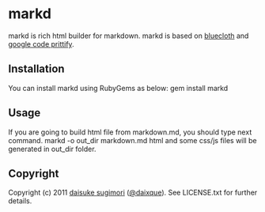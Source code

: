 markd
===========================
markd is rich html builder for markdown.
markd is based on [bluecloth][1] and [google code prittify][2].

[1]: http://deveiate.org/projects/BlueCloth
[2]: http://code.google.com/p/google-code-prettify/


## Installation
You can install markd using RubyGems as below:
    gem install markd


## Usage
If you are going to build html file from markdown.md, you should type next command.
    markd -o out_dir markdown.md 
html and some css/js files will be generated in out_dir folder.



## Copyright

Copyright (c) 2011 [daisuke sugimori][3] ([@daixque][4]). See LICENSE.txt for
further details.

[3]: http://blognewart.blogspot.com/
[4]: http://twitter.com/daixque

